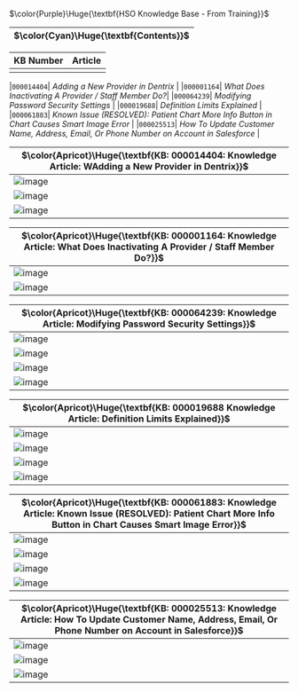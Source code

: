 
$\color{Purple}\Huge{\textbf{HSO Knowledge Base - From Training}}$

| $\color{Cyan}\Huge{\textbf{Contents}}$ |
|----------------------------------------|

|KB Number| Article|
|---------|--------|
|            |           |

|`000014404`| *Adding a New Provider in Dentrix* |
|`000001164`| *What Does Inactivating A Provider / Staff Member Do?*|
|`000064239`| *Modifying Password Security Settings* |
|`000019688`| *Definition Limits Explained* |
|`000061883`| *Known Issue (RESOLVED): Patient Chart More Info Button in Chart Causes Smart Image Error* |
|`000025513`| *How To Update Customer Name, Address, Email, Or Phone Number on Account in Salesforce* |


| $\color{Apricot}\Huge{\textbf{KB: 000014404: Knowledge Article: WAdding a New Provider in Dentrix}}$|
|-------------------------------------------|
|![image](https://github.com/user-attachments/assets/3e39d996-dfbb-455e-847f-c1c20e18aeef)|
|![image](https://github.com/user-attachments/assets/4645c0ef-02bf-456c-9d90-b52b76ee412b)|
|![image](https://github.com/user-attachments/assets/f026c90a-32a8-49d1-893c-8d45d33f53c8)|




| $\color{Apricot}\Huge{\textbf{KB: 000001164: Knowledge Article: What Does Inactivating A Provider / Staff Member Do?}}$|
|----------------------------------------------|
|![image](https://github.com/user-attachments/assets/65458dfa-758c-44b7-b082-c904cb238422)|
|![image](https://github.com/user-attachments/assets/8b049f2a-dcd7-4de6-90ac-7418c40cd058)|



| $\color{Apricot}\Huge{\textbf{KB: 000064239: Knowledge Article: Modifying Password Security Settings}}$ | 
|-------------------------------------------------------------------------|
|![image](https://github.com/user-attachments/assets/571233e4-5977-4a5c-9bd7-0cddca47f43b)|
|![image](https://github.com/user-attachments/assets/16cd867b-3b4d-4f28-9f18-342cdb6331c0)|
|![image](https://github.com/user-attachments/assets/28b668e5-5be1-48ee-97d4-0be6ad60434b)|
|![image](https://github.com/user-attachments/assets/053af08c-8ad9-4268-b991-2c8d11f27615)|

| $\color{Apricot}\Huge{\textbf{KB: 000019688 Knowledge Article: Definition Limits Explained}}$ |
|----------------------------------------------------------------------------|
|![image](https://github.com/user-attachments/assets/ecf619c9-67e2-415e-8048-39b78f66dd9c)|
|![image](https://github.com/user-attachments/assets/cb2cadec-627d-42f8-a079-59de10db32e2)|
|![image](https://github.com/user-attachments/assets/04c2dab3-b56c-4b7d-9a3a-86929bddd063)|
|![image](https://github.com/user-attachments/assets/843eebec-0f91-4519-b892-afb8721a3393)|

| $\color{Apricot}\Huge{\textbf{KB: 000061883: Knowledge Article: Known Issue (RESOLVED): Patient Chart More Info Button in Chart Causes Smart Image Error}}$ |
|----------------------------------------------------------|
|![image](https://github.com/user-attachments/assets/7014befe-87be-41b9-9c44-d64f655e460b)|
|![image](https://github.com/user-attachments/assets/bbb91346-fb98-4918-be55-635623e457fb)|
|![image](https://github.com/user-attachments/assets/68d9dcb2-b9b0-4972-8ec9-0903961cbe84)|
|![image](https://github.com/user-attachments/assets/2d10b69b-8125-4233-875f-4dfd0bb4a5e0)|

| $\color{Apricot}\Huge{\textbf{KB: 000025513: Knowledge Article: How To Update Customer Name, Address, Email, Or Phone Number on Account in Salesforce}}$ |
|--------------------------------------------------------|
|![image](https://github.com/user-attachments/assets/22f8ea0a-c53f-49ff-ae5f-7622efc2d0e3)|
|![image](https://github.com/user-attachments/assets/6a3eb5a1-ba53-42c4-a36a-3517e4c041a8)|
|![image](https://github.com/user-attachments/assets/c5cb3d77-96da-453d-afa0-a8e9a2c035b6)|









